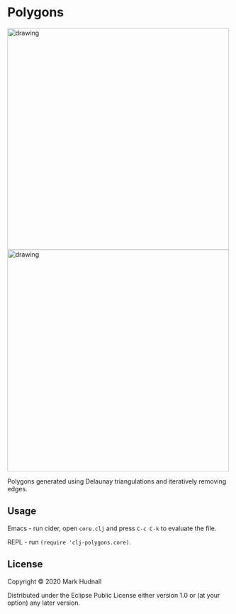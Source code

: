 # Polygons

<img src="generated/iter1/screens.gif" alt="drawing" width="500" height="500"/>

<img src="generated/iter2/screens.gif" alt="drawing" width="500" height="500"/>

Polygons generated using Delaunay triangulations and iteratively removing edges.

## Usage

Emacs - run cider, open `core.clj` and press `C-c C-k` to evaluate the file.

REPL - run `(require 'clj-polygons.core)`.

## License

Copyright © 2020 Mark Hudnall

Distributed under the Eclipse Public License either version 1.0 or (at
your option) any later version.
